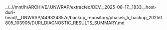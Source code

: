 ../..//mnt/h/ARCHIVE/.UNWRAP/extracted/DEV__2025-08-17__1833__host-duri-head/__UNWRAP/449324357c/backup_repository/phase5_5_backup_20250805_103905/DURI_DIAGNOSTIC_RESULTS_SUMMARY.md